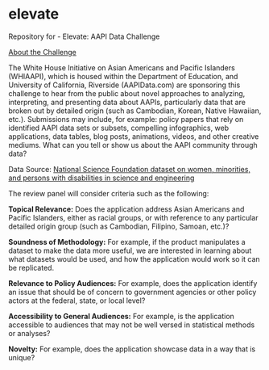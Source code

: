 # elevate
Repository for - Elevate: AAPI Data Challenge 

[About the Challenge](http://sites.ed.gov/aapi/elevate-aapi-data-challenge/)

The White House Initiative on Asian Americans and Pacific Islanders (WHIAAPI), which is housed within the Department of Education, and University of California, Riverside (AAPIData.com) are sponsoring this challenge to hear from the public about novel approaches to analyzing, interpreting, and presenting data about AAPIs, particularly data that are broken out by detailed origin (such as Cambodian, Korean, Native Hawaiian, etc.).  Submissions may include, for example: policy papers that rely on identified AAPI data sets or subsets, compelling infographics, web applications, data tables, blog posts, animations, videos, and other creative mediums. What can you tell or show us about the AAPI community through data?

Data Source:
[National Science Foundation dataset on women, minorities, and persons with disabilities in science and engineering](http://1.usa.gov/19pfJSl)

The review panel will consider criteria such as the following:

__Topical Relevance:__ 
Does the application address Asian Americans and Pacific Islanders, either as racial groups, or with reference to any particular detailed origin group (such as Cambodian, Filipino, Samoan, etc.)?

__Soundness of Methodology:__ 
For example, if the product manipulates a dataset to make the data more useful, we are interested in learning about what datasets would be used, and how the application would work so it can be replicated.

__Relevance to Policy Audiences:__ 
For example, does the application identify an issue that should be of concern to government agencies or other policy actors at the federal, state, or local level?

__Accessibility to General Audiences:__ 
For example, is the application accessible to audiences that may not be well versed in statistical methods or analyses?

__Novelty:__
For example, does the application showcase data in a way that is unique?
